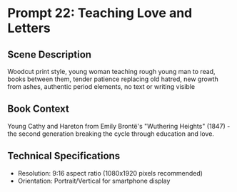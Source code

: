 # Prompt 22: Teaching Love and Letters

## Scene Description
Woodcut print style, young woman teaching rough young man to read, books between them, tender patience replacing old hatred, new growth from ashes, authentic period elements, no text or writing visible

## Book Context
Young Cathy and Hareton from Emily Brontë's "Wuthering Heights" (1847) - the second generation breaking the cycle through education and love.

## Technical Specifications
- Resolution: 9:16 aspect ratio (1080x1920 pixels recommended)
- Orientation: Portrait/Vertical for smartphone display